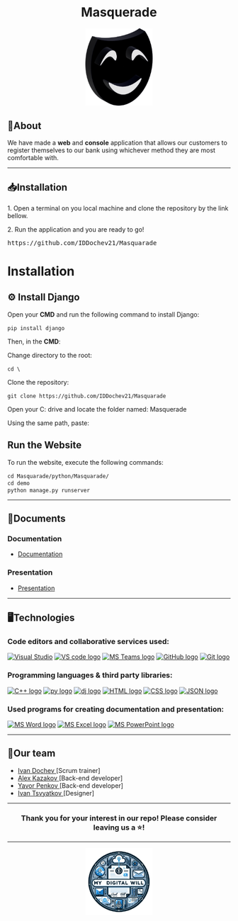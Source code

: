 <h1 align ="center">Masquerade</h1>
<div align = "center">

<img src = "assets/logo.png" alt = "logo" width = "30%"></img>

</div>
<h2>📰About</h2>
<p> 
    We have made a <b>web</b> and <b>console</b> application that allows our customers to register themselves to our bank using whichever method they are most comfortable with.
</p>

<hr>


<h2>📥Installation</h2>
<p>1. Open a terminal on you local machine and clone the repository by the link bellow.</p>
<p>2. Run the application and you are ready to go!<p>
<pre>https://github.com/IDDochev21/Masquarade</pre>

<h1>Installation</h1>

<h2>⚙️ Install Django</h2>
<p>Open your <strong>CMD</strong> and run the following command to install Django:</p>
<pre><code>pip install django</code></pre>

<p>Then, in the <strong>CMD</strong>:</p>

<p>Change directory to the root:</p>
    <pre><code>cd \</code></pre>
        
<p>Clone the repository:</p>
    <pre><code>git clone https://github.com/IDDochev21/Masquarade</code></pre>
        
<p>Open your C: drive and locate the folder named: Masquerade</p>


<p>Using the same path, paste:</p>

<h2>Run the Website</h2>
<p>To run the website, execute the following commands:</p>
<pre><code>cd Masquarade/python/Masquarade/
cd demo
python manage.py runserver</code></pre>


<hr>
<h2>📃Documents</h2>
<h3>Documentation</h3>
<ul>
<li><a href="Documents/Documentation.docx" download>Documentation</a></li>
</ul>
<h3>Presentation</h3>
<ul>
<li><a href="Documents/Presentation.pptx" download>Presentation</a></li>
</ul>
<hr>
<h2>🖥️Technologies</h2>
<h3> Code editors and collaborative services used:</h3>
<p align = "left">
    <a href="https://visualstudio.microsoft.com/vs/"><img src="https://visualstudio.microsoft.com/wp-content/uploads/2021/10/Product-Icon.svg" alt="Visual Studio" width = "50"/></a>
    <a href="https://code.visualstudio.com/"><img src="https://upload.wikimedia.org/wikipedia/commons/thumb/9/9a/Visual_Studio_Code_1.35_icon.svg/2048px-Visual_Studio_Code_1.35_icon.svg.png" alt="VS code logo" width=48px /></a>
    <a href="https://www.microsoft.com/en/microsoft-teams/group-chat-software"><img src="https://img.icons8.com/color/344/microsoft-teams.png" alt = "MS Teams logo" width="50px" /></a>
    <a href="https://github.com/"><img src="https://joshuapenalba.files.wordpress.com/2014/12/github-icon.png" alt="GitHub logo" width = "55"/></a>
    <a href = "https://git-scm.com/"><img src = "https://git-scm.com/images/logos/downloads/Git-Icon-1788C.png" alt = "Git logo" width = 48px></a>
    </p>
    <h3>Programming languages & third party libraries:</h3>
<p align = "left">
    <a href="https://www.cplusplus.com/"><img src="https://brandslogos.com/wp-content/uploads/thumbs/c-logo-vector.svg" alt="C++ logo" width="50px"/></a>
    <a href="https://www.python.org/"><img src="https://brandslogos.com/wp-content/uploads/images/python-logo-vector.svg" alt="py logo" width="50px"/></a>
    <a href="https://www.djangoproject.com/"><img src="https://brandslogos.com/wp-content/uploads/images/django-logo-vector.svg" alt="dj logo" width="50px"/></a>
    <a href=""><img src="https://brandslogos.com/wp-content/uploads/images/html5-logo-vector.svg" alt="HTML logo" width="50px"/></a>
    <a href=""><img src="https://brandslogos.com/wp-content/uploads/images/css3-logo-vector.svg" alt="CSS logo" width="50px"/></a>
    <a href=""><img src="https://brandslogos.com/wp-content/uploads/images/json-logo-vector.svg" alt="JSON logo" width="50px"/></a>

</p>

<h3>Used programs for creating documentation and presentation:</h3>
<p align="left">
  <a href="https://www.microsoft.com/en-ww/microsoft-365/word"><img src="https://img.icons8.com/color/344/ms-word.png" alt="MS Word logo" width=48px /></a>
  <a href="https://www.microsoft.com/bg-bg/microsoft-365/excel"><img src = "https://upload.wikimedia.org/wikipedia/commons/thumb/3/34/Microsoft_Office_Excel_%282019%E2%80%93present%29.svg/826px-Microsoft_Office_Excel_%282019%E2%80%93present%29.svg.png" alt = "MS Excel logo" width = 48px /></a>
   <a href="https://www.microsoft.com/en-ww/microsoft-365/powerpoint"><img src="https://img.icons8.com/color/344/ms-powerpoint.png" alt="MS PowerPoint logo" width=48px /></a>
</p>
<hr>
<h2 align = "left">🧒Our team</h2>
<ul>
<li><a href = "https://github.com/IDDochev21"> Ivan Dochev </a>[Scrum trainer] <br></li>
<li><a href = "https://github.com/AZKazakov21"> Alex Kazakov </a> [Back-end developer]<br></li>
<li><a href = "https://github.com/YDPenkov21"> Yavor Penkov </a> [Back-end developer] <br></li>
<li><a href = "https://github.com/INTsvyatkov21"> Ivan Tsvyatkov </a>[Designer] <br></li>
</ul>
<hr>

<h3 align = "center">Thank you for your interest in our repo! Please consider leaving us a ⭐!</h3>

<hr>
<div align = "center">
<img src = "assets/project-logo.png" alt = "logo" width = "30%"></img>
</div>